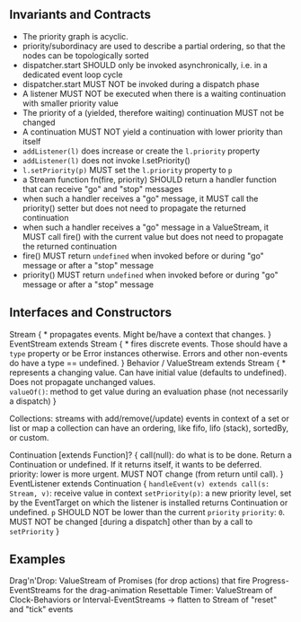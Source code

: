 Invariants and Contracts
---------------------------

* The priority graph is acyclic.
* priority/subordinacy are used to describe a partial ordering, so that the nodes can be topologically sorted
* dispatcher.start SHOULD only be invoked asynchronically, i.e. in a dedicated event loop cycle
* dispatcher.start MUST NOT be invoked during a dispatch phase
* A listener MUST NOT be executed when there is a waiting continuation with smaller priority value
* The priority of a (yielded, therefore waiting) continuation MUST not be changed
* A continuation MUST NOT yield a continuation with lower priority than itself
* `addListener(l)` does increase or create the `l.priority` property
* `addListener(l)` does not invoke l.setPriority()
* `l.setPriority(p)` MUST set the `l.priority` property to `p`
* a Stream function fn(fire, priority) SHOULD return a handler function that can receive "go" and "stop" messages
* when such a handler receives a "go" message, it MUST call the priority() setter but does not need to propagate the returned continuation
* when such a handler receives a "go" message in a ValueStream, it MUST call fire() with the current value but does not need to propagate the returned continuation
* fire() MUST return `undefined` when invoked before or during "go" message or after a "stop" message
* priority() MUST return `undefined` when invoked before or during "go" message or after a "stop" message

Interfaces and Constructors
---------------------------

Stream {
	* propagates events. Might be/have a context that changes.
}
EventStream extends Stream {
	* fires discrete events. Those should have a `type` property or be Error instances otherwise.
	  Errors and other non-events do have a type == undefined.
}
Behavior / ValueStream extends Stream {
	* represents a changing value. Can have initial value (defaults to undefined). Does not propagate unchanged values.  
	`valueOf()`: method to get value during an evaluation phase (not necessarily a dispatch)
}

Collections: streams with add/remove(/update) events in context of a set or list or map
 a collection can have an ordering, like fifo, lifo (stack), sortedBy, or custom.

Continuation [extends Function]? {
	call(null): do what is to be done. Return a Continuation or undefined. If it returns itself, it wants to be deferred.
	priority: lower is more urgent. MUST NOT change (from return until call).
}
EventListener extends Continuation {
	`handleEvent(v) extends call(s: Stream, v)`: receive value in context 
	`setPriority(p)`: a new priority level, set by the EventTarget on which the listener is installed
	                returns Continuation or undefined.
	                `p` SHOULD NOT be lower than the current `priority` 
	`priority`: `0`. MUST NOT be changed [during a dispatch] other than by a call to `setPriority` 
}


Examples
---------

Drag'n'Drop: ValueStream of Promises (for drop actions) that fire Progress-EventStreams for the drag-animation
Resettable Timer: ValueStream of Clock-Behaviors or Interval-EventStreams -> flatten to Stream of "reset" and "tick" events
